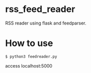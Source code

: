 # rss_feed_reader

RSS reader using flask and feedparser.


# How to use
~~~
$ python3 feedreader.py
~~~

access localhost:5000
